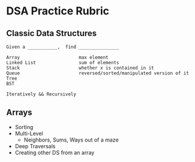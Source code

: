 # DSA Practice Rubric

## Classic Data Structures
```
Given a ___________,  find _______________

Array                      max element
Linked List	               sum of elements
Stack                      whether x is contained in it
Queue                      reversed/sorted/manipulated version of it
Tree
BST

Iteratively && Recursively
```

## Arrays

- Sorting
- Multi-Level
  - Neighbors, Sums, Ways out of a maze
- Deep Traversals
- Creating other DS from an array
